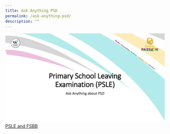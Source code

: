 ```yaml
---
title: Ask Anything PSD
permalink: /ask-anything-psd/
description: ""
---
```


![PSLE and FSBB](/images/Ask%20Anything%20PSD/1_psle%20and%20fsbb_page_01.jpg)
[PSLE and FSBB](/files/Ask%20Anything%20PSD/2023/1_psle%20and%20fsbb.pdf)